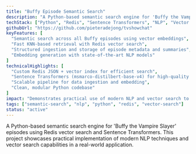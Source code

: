 ```yaml
---
title: "Buffy Episode Semantic Search"
description: "A Python-based semantic search engine for 'Buffy the Vampire Slayer' episodes using Redis vector search and Sentence Transformers"
techStack: ["Python", "Redis", "Sentence Transformers", "NLP", "Vector Search"]
githubUrl: "https://github.com/pieteradejong/tvshowchat"
keyFeatures: [
  "Semantic search across all Buffy episodes using vector embeddings",
  "Fast KNN-based retrieval with Redis vector search",
  "Structured ingestion and storage of episode metadata and summaries",
  "Embedding generation with state-of-the-art NLP models"
]
technicalHighlights: [
  "Custom Redis JSON + vector index for efficient search",
  "Sentence Transformers (msmarco-distilbert-base-v4) for high-quality embeddings",
  "Scalable pipeline for data ingestion and embedding",
  "Clean, modular Python codebase"
]
impact: "Demonstrates practical use of modern NLP and vector search to build a scalable, intelligent search engine for TV show content."
tags: ["semantic-search", "nlp", "python", "redis", "vector-search"]
status: "active"
---
```


A Python-based semantic search engine for 'Buffy the Vampire Slayer' episodes using Redis vector search and Sentence Transformers. This project showcases practical implementation of modern NLP techniques and vector search capabilities in a real-world application. 